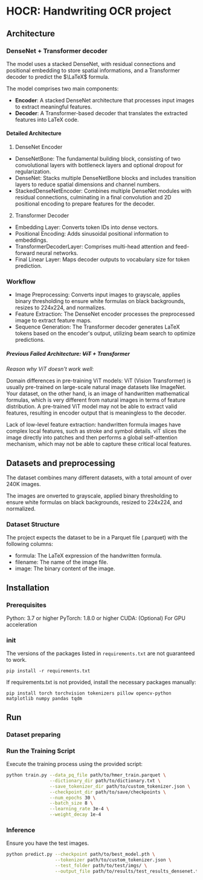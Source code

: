 # HOCR: Handwriting OCR project

## Architecture

### DenseNet + Transformer decoder

The model uses a stacked DenseNet, with residual connections and positional embedding to store spatial informations, and a Transformer decoder to predict the $\LaTeX$ formula.

The model comprises two main components:

- **Encoder**: A stacked DenseNet architecture that processes input images to extract meaningful features.
- **Decoder**: A Transformer-based decoder that translates the extracted features into LaTeX code.

#### Detailed Architecture
1. DenseNet Encoder

- DenseNetBone: The fundamental building block, consisting of two convolutional layers with bottleneck layers and optional dropout for regularization.
- DenseNet: Stacks multiple DenseNetBone blocks and includes transition layers to reduce spatial dimensions and channel numbers.
- StackedDenseNetEncoder: Combines multiple DenseNet modules with residual connections, culminating in a final convolution and 2D positional encoding to prepare features for the decoder.

2. Transformer Decoder

- Embedding Layer: Converts token IDs into dense vectors.
- Positional Encoding: Adds sinusoidal positional information to embeddings.
- TransformerDecoderLayer: Comprises multi-head attention and feed-forward neural networks.
- Final Linear Layer: Maps decoder outputs to vocabulary size for token prediction.

### Workflow

- Image Preprocessing: Converts input images to grayscale, applies binary thresholding to ensure white formulas on black backgrounds, resizes to 224x224, and normalizes.
- Feature Extraction: The DenseNet encoder processes the preprocessed image to extract feature maps.
- Sequence Generation: The Transformer decoder generates LaTeX tokens based on the encoder's output, utilizing beam search to optimize predictions.


##### Previous Failed Architecture: ~~ViT~~ + Transformer

*Reason why ViT doesn't work well*: 

Domain differences in pre-training ViT models: ViT (Vision Transformer) is usually pre-trained on large-scale natural image datasets like ImageNet. Your dataset, on the other hand, is an image of handwritten mathematical formulas, which is very different from natural images in terms of feature distribution. A pre-trained ViT model may not be able to extract valid features, resulting in encoder output that is meaningless to the decoder.

Lack of low-level feature extraction: handwritten formula images have complex local features, such as stroke and symbol details. viT slices the image directly into patches and then performs a global self-attention mechanism, which may not be able to capture these critical local features.


## Datasets and preprocessing

The dataset combines many different datasets, with a total amount of over 240K images. 

The images are onverted to grayscale, applied binary thresholding to ensure white formulas on black backgrounds, resized to 224x224, and normalized.

### Dataset Structure
The project expects the dataset to be in a Parquet file (.parquet) with the following columns:

- formula: The LaTeX expression of the handwritten formula.
- filename: The name of the image file.
- image: The binary content of the image.

## Installation

### Prerequisites

Python: 3.7 or higher
PyTorch: 1.8.0 or higher
CUDA: (Optional) For GPU acceleration


### init

The versions of the packages listed in `requirements.txt` are not guaranteed to work.

`pip install -r requirements.txt`

If requirements.txt is not provided, install the necessary packages manually:

`pip install torch torchvision tokenizers pillow opencv-python matplotlib numpy pandas tqdm`

## Run

### Dataset preparing

### Run the Training Script

Execute the training process using the provided script:

```bash
python train.py --data_pq_file path/to/hmer_train.parquet \
                --dictionary_dir path/to/dictionary.txt \
                --save_tokenizer_dir path/to/custom_tokenizer.json \
                --checkpoint_dir path/to/save/checkpoints \
                --num_epochs 30 \
                --batch_size 8 \
                --learning_rate 3e-4 \
                --weight_decay 1e-4
```

### Inference

Ensure you have the test images.

```bash
python predict.py --checkpoint path/to/best_model.pth \
                  --tokenizer path/to/custom_tokenizer.json \
                  --test_folder path/to/test/imgs/ \
                  --output_file path/to/results/test_results_densenet.txt
```